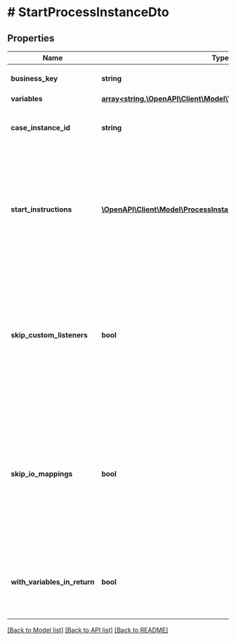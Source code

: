 # # StartProcessInstanceDto

## Properties

Name | Type | Description | Notes
------------ | ------------- | ------------- | -------------
**business_key** | **string** | The business key of the process instance. | [optional]
**variables** | [**array<string,\OpenAPI\Client\Model\VariableValueDto>**](VariableValueDto.md) |  | [optional]
**case_instance_id** | **string** | The case instance id the process instance is to be initialized with. | [optional]
**start_instructions** | [**\OpenAPI\Client\Model\ProcessInstanceModificationInstructionDto[]**](ProcessInstanceModificationInstructionDto.md) | **Optional**. A JSON array of instructions that specify which activities to start the process instance at. If this property is omitted, the process instance starts at its default blank start event. | [optional]
**skip_custom_listeners** | **bool** | Skip execution listener invocation for activities that are started or ended as part of this request. **Note**: This option is currently only respected when start instructions are submitted via the &#x60;startInstructions&#x60; property. | [optional]
**skip_io_mappings** | **bool** | Skip execution of [input/output variable mappings](https://docs.camunda.org/manual/7.15/user-guide/process-engine/variables/#input-output-variable-mapping) for activities that are started or ended as part of this request. **Note**: This option is currently only respected when start instructions are submitted via the &#x60;startInstructions&#x60; property. | [optional]
**with_variables_in_return** | **bool** | Indicates if the variables, which was used by the process instance during execution, should be returned. Default value: &#x60;false&#x60; | [optional]

[[Back to Model list]](../../README.md#models) [[Back to API list]](../../README.md#endpoints) [[Back to README]](../../README.md)
